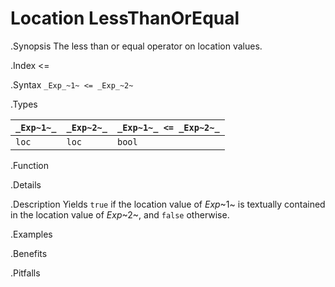 # Location LessThanOrEqual

.Synopsis
The less than or equal operator on location values.

.Index
<=

.Syntax
`_Exp_~1~ <= _Exp_~2~`

.Types


| `_Exp~1~_` | `_Exp~2~_` | `_Exp~1~_ <= _Exp~2~_`  |
| --- | --- | --- |
| `loc`     |  `loc`    | `bool`                |


.Function

.Details

.Description
Yields `true` if the location value of _Exp_~1~ is textually contained
in the location value of _Exp_~2~, and `false` otherwise.

.Examples

.Benefits

.Pitfalls

